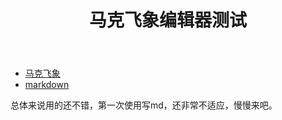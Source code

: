 ﻿---
title: 马克飞象编辑器测试
tags: 
     - 马克飞象
---
- [马克飞象](https://maxiang.io "马克飞象在线编辑")
- [markdown](http://ibruce.info/2013/11/26/markdown "简明语法参考")

总体来说用的还不错，第一次使用写md，还非常不适应，慢慢来吧。